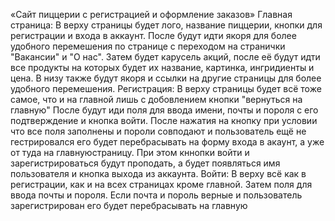 «Сайт пиццерии с регистрацией и оформление заказов»
Главная страница:
В верху страницы будет лого, название пиццерии, кнопки для регистрации и входа в аккаунт. После будут идти якоря для более удобного перемешения по странице с переходом на странички "Вакансии" и "О нас". Затем будет карусель акций, после её будут идти все продукты на которых будет их название, картинка, ингридиенты и цена.
В низу также будут якоря и ссылки на другие страницы для более удобного перемешения.
Регистрация:
В верху страницы будет всё тоже самое, что и на главной лишь с добовлением кнопки "вернуться на главную"
После будут иди поля для ввода имени, почты и пороля с его подтверждение и кнопка войти. После нажатия на кнопку при условии что все поля заполнены и пороли совподают и пользователь ещё не гестрировался его будет перебрасывать на форму входа в акаунт, а уже от туда на главнуюстраницу. При этом кннопки войти и зарегистрироваться будут проподать, а будет появляться имя пользователя и кнопка выхода из аккаунта.
Войти:
В верху всё как в регистрации, как и на всех страницах кроме главной. Затем поля для ввода почты и пороля. Если почта и пороль верные и пользователь зарегистрирован его будет перебрасывать  на главную

